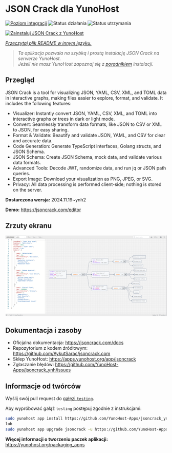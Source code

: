 <!--
To README zostało automatycznie wygenerowane przez <https://github.com/YunoHost/apps/tree/master/tools/readme_generator>
Nie powinno być ono edytowane ręcznie.
-->

# JSON Crack dla YunoHost

[![Poziom integracji](https://apps.yunohost.org/badge/integration/jsoncrack)](https://ci-apps.yunohost.org/ci/apps/jsoncrack/)
![Status działania](https://apps.yunohost.org/badge/state/jsoncrack)
![Status utrzymania](https://apps.yunohost.org/badge/maintained/jsoncrack)

[![Zainstaluj JSON Crack z YunoHost](https://install-app.yunohost.org/install-with-yunohost.svg)](https://install-app.yunohost.org/?app=jsoncrack)

*[Przeczytaj plik README w innym języku.](./ALL_README.md)*

> *Ta aplikacja pozwala na szybką i prostą instalację JSON Crack na serwerze YunoHost.*  
> *Jeżeli nie masz YunoHost zapoznaj się z [poradnikiem](https://yunohost.org/install) instalacji.*

## Przegląd

JSON Crack is a tool for visualizing JSON, YAML, CSV, XML, and TOML data in interactive graphs, making files easier to explore, format, and validate. It includes the following features:
- Visualizer: Instantly convert JSON, YAML, CSV, XML, and TOML into interactive graphs or trees in dark or light mode.
- Convert: Seamlessly transform data formats, like JSON to CSV or XML to JSON, for easy sharing.
- Format & Validate: Beautify and validate JSON, YAML, and CSV for clear and accurate data.
- Code Generation: Generate TypeScript interfaces, Golang structs, and JSON Schema.
- JSON Schema: Create JSON Schema, mock data, and validate various data formats.
- Advanced Tools: Decode JWT, randomize data, and run jq or JSON path queries.
- Export Image: Download your visualization as PNG, JPEG, or SVG.
- Privacy: All data processing is performed client-side; nothing is stored on the server.


**Dostarczona wersja:** 2024.11.19~ynh2

**Demo:** <https://jsoncrack.com/editor>

## Zrzuty ekranu

![Zrzut ekranu z JSON Crack](./doc/screenshots/jsoncrack.png)

## Dokumentacja i zasoby

- Oficjalna dokumentacja: <https://jsoncrack.com/docs>
- Repozytorium z kodem źródłowym: <https://github.com/AykutSarac/jsoncrack.com>
- Sklep YunoHost: <https://apps.yunohost.org/app/jsoncrack>
- Zgłaszanie błędów: <https://github.com/YunoHost-Apps/jsoncrack_ynh/issues>

## Informacje od twórców

Wyślij swój pull request do [gałęzi `testing`](https://github.com/YunoHost-Apps/jsoncrack_ynh/tree/testing).

Aby wypróbować gałąź `testing` postępuj zgodnie z instrukcjami:

```bash
sudo yunohost app install https://github.com/YunoHost-Apps/jsoncrack_ynh/tree/testing --debug
lub
sudo yunohost app upgrade jsoncrack -u https://github.com/YunoHost-Apps/jsoncrack_ynh/tree/testing --debug
```

**Więcej informacji o tworzeniu paczek aplikacji:** <https://yunohost.org/packaging_apps>
